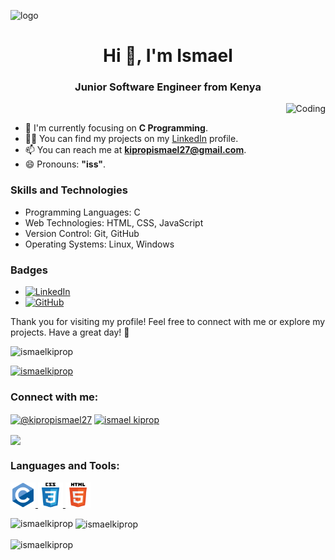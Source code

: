 ![logo](https://github.com/IsmaelKiprop/IsmaelKiprop/assets/133222922/250ea94c-3e96-4205-9b47-3ebbdeb9e391)

<h1 align="center">Hi 👋, I'm Ismael</h1>
<h3 align="center">Junior Software Engineer from Kenya</h3>

<p align="right">
  <img src="https://github.com/IsmaelKiprop/IsmaelKiprop/blob/main/assets/coding.gif" alt="Coding" width="250"/>
</p>

- 🌱 I'm currently focusing on **C Programming**.
- 👨‍💻 You can find my projects on my [LinkedIn](https://ke.linkedin.com/in/ismael-kiprop-11581722b) profile.
- 📫 You can reach me at **kipropismael27@gmail.com**.
- 😄 Pronouns: **"iss"**.

### Skills and Technologies

- Programming Languages: C
- Web Technologies: HTML, CSS, JavaScript
- Version Control: Git, GitHub
- Operating Systems: Linux, Windows
  
### Badges

- [![LinkedIn](https://img.shields.io/badge/LinkedIn-Connect-blue)](https://ke.linkedin.com/in/ismael-kiprop-11581722b)
- [![GitHub](https://img.shields.io/github/followers/IsmaelKiprop?style=social)](https://github.com/IsmaelKiprop)

Thank you for visiting my profile! Feel free to connect with me or explore my projects. Have a great day! 🚀



<p align="left"> <img src="https://komarev.com/ghpvc/?username=ismaelkiprop&label=Profile%20views&color=0e75b6&style=flat" alt="ismaelkiprop" /> </p>

<p align="left"> <a href="https://github.com/ryo-ma/github-profile-trophy"><img src="https://github-profile-trophy.vercel.app/?username=ismaelkiprop" alt="ismaelkiprop" /></a> </p>

<h3 align="left">Connect with me:</h3>
    
<p align="left">
<a href="https://twitter.com/@kipropismael27" target="blank"><img align="center" src="https://raw.githubusercontent.com/rahuldkjain/github-profile-readme-generator/master/src/images/icons/Social/twitter.svg" alt="@kipropismael27" height="30" width="40" /></a>
<a href="https://linkedin.com/in/ismael kiprop" target="blank"><img align="center" src="https://raw.githubusercontent.com/rahuldkjain/github-profile-readme-generator/master/src/images/icons/Social/linked-in-alt.svg" alt="ismael kiprop" height="30" width="40" /></a>
</p>
<img align="center" width="400" 
src="https://github.com/IsmaelKiprop/IsmaelKiprop/assets/133222922/b43aa1b9-be52-4fa4-a1d1-20e7d64fbb83"> 

<h3 align="left">Languages and Tools:</h3>
<p align="left"> <a href="https://www.cprogramming.com/" target="_blank" rel="noreferrer"> <img src="https://raw.githubusercontent.com/devicons/devicon/master/icons/c/c-original.svg" alt="c" width="40" height="40"/> </a> <a href="https://www.w3schools.com/css/" target="_blank" rel="noreferrer"> <img src="https://raw.githubusercontent.com/devicons/devicon/master/icons/css3/css3-original-wordmark.svg" alt="css3" width="40" height="40"/> </a> <a href="https://www.w3.org/html/" target="_blank" rel="noreferrer"> <img src="https://raw.githubusercontent.com/devicons/devicon/master/icons/html5/html5-original-wordmark.svg" alt="html5" width="40" height="40"/> </a> </p>

<p><img align="left" src="https://github-readme-stats.vercel.app/api/top-langs?username=ismaelkiprop&show_icons=true&locale=en&layout=compact" alt="ismaelkiprop" /></p>

<p>&nbsp;<img align="center" src="https://github-readme-stats.vercel.app/api?username=ismaelkiprop&show_icons=true&locale=en" alt="ismaelkiprop" /></p>

<p><img align="center" src="https://github-readme-streak-stats.herokuapp.com/?user=ismaelkiprop&" alt="ismaelkiprop" /></p>

